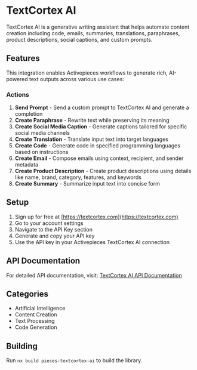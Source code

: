 # TextCortex AI

TextCortex AI is a generative writing assistant that helps automate content creation including code, emails, summaries, translations, paraphrases, product descriptions, social captions, and custom prompts.

## Features

This integration enables Activepieces workflows to generate rich, AI-powered text outputs across various use cases:

### Actions

1. **Send Prompt** - Send a custom prompt to TextCortex AI and generate a completion
2. **Create Paraphrase** - Rewrite text while preserving its meaning
3. **Create Social Media Caption** - Generate captions tailored for specific social media channels
4. **Create Translation** - Translate input text into target languages
5. **Create Code** - Generate code in specified programming languages based on instructions
6. **Create Email** - Compose emails using context, recipient, and sender metadata
7. **Create Product Description** - Create product descriptions using details like name, brand, category, features, and keywords
8. **Create Summary** - Summarize input text into concise form

## Setup

1. Sign up for free at [https://textcortex.com](https://textcortex.com)
2. Go to your account settings
3. Navigate to the API Key section
4. Generate and copy your API key
5. Use the API key in your Activepieces TextCortex AI connection

## API Documentation

For detailed API documentation, visit: [TextCortex AI API Documentation](https://help.textcortex.com/hc/en-us/articles/25546707607185-TextCortex-API-Deploy-AI-on-your-platform)

## Categories

- Artificial Intelligence
- Content Creation
- Text Processing
- Code Generation

## Building

Run `nx build pieces-textcortex-ai` to build the library.